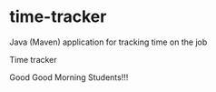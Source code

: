 # time-tracker
Java (Maven) application for tracking time on the job

Time tracker

Good Good Morning Students!!!
